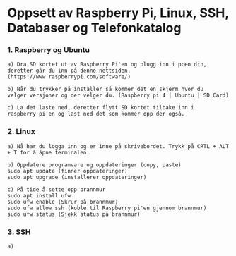 # Oppsett av Raspberry Pi, Linux, SSH, Databaser og Telefonkatalog

### 1. Raspberry og Ubuntu
    a) Dra SD kortet ut av Raspberry Pi'en og plugg inn i pcen din,
    deretter går du inn på denne nettsiden. (https://www.raspberrypi.com/software/)

    b) Når du trykker på installer så kommer det en skjerm hvor du
    velger versjoner og der velger du. (Raspberry pi 4 | Ubuntu | SD Card)

    c) La det laste ned, deretter flytt SD kortet tilbake inn i
    raspberry pi'en og last ned det som kommer opp der også.
### 2. Linux
    a) Nå har du logga inn og er inne på skrivebordet. Trykk på CRTL + ALT + T for å åpne terminalen.

    b) Oppdatere programvare og oppdateringer (copy, paste)
    sudo apt update (finner oppdateringer)
    sudo apt upgrade (installerer oppdateringer)

    c) På tide å sette opp brannmur
    sudo apt install ufw
    sudo ufw enable (Skrur på brannmur)
    sudo ufw allow ssh (koble til Raspberry pi'en gjennom brannmur)
    sudo ufw status (Sjekk status på brannmur)
### 3. SSH
    a)